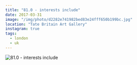 ```yaml
---
title: "81.0 - interests include"
date: 2017-03-31
image: "/img/photo/d2282e741982bed83e24fff650b199bc.jpg"
location: "Tate Britain Art Gallery"
instagram: true
tags:
  - london
  - uk
---
```


![81.0 - interests include](/img/photo/d2282e741982bed83e24fff650b199bc.jpg)
